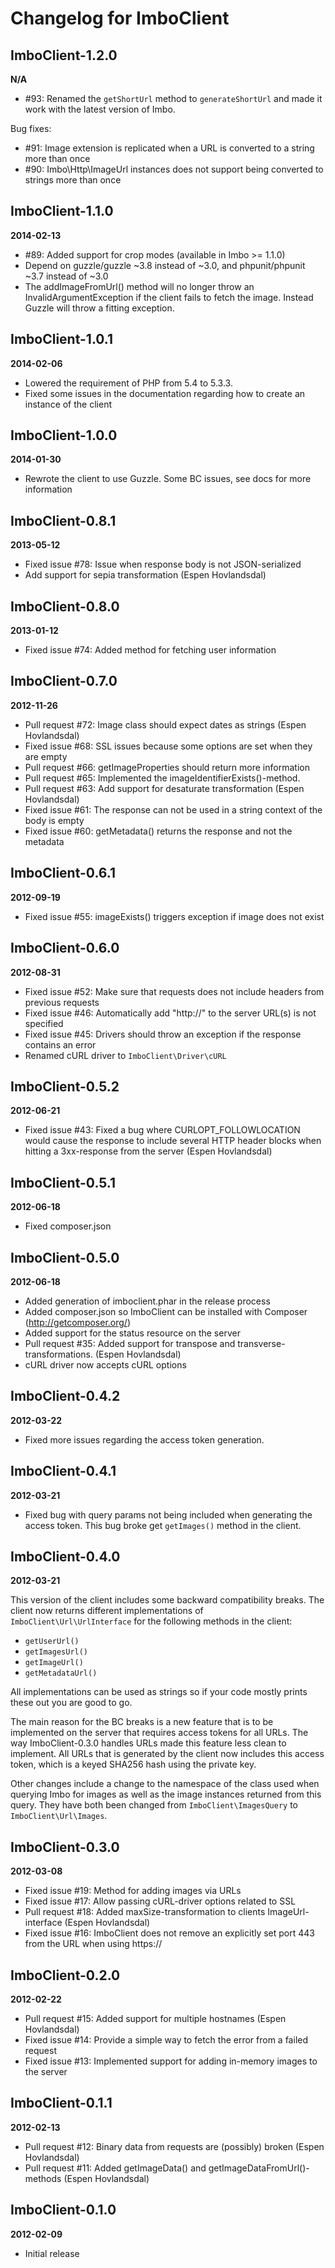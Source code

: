 Changelog for ImboClient
========================

ImboClient-1.2.0
----------------
__N/A__

* #93: Renamed the `getShortUrl` method to `generateShortUrl` and made it work with the latest version of Imbo.

Bug fixes:

* #91: Image extension is replicated when a URL is converted to a string more than once
* #90: Imbo\Http\ImageUrl instances does not support being converted to strings more than once

ImboClient-1.1.0
----------------
__2014-02-13__

* #89: Added support for crop modes (available in Imbo >= 1.1.0)
* Depend on guzzle/guzzle ~3.8 instead of ~3.0, and phpunit/phpunit ~3.7 instead of ~3.0
* The addImageFromUrl() method will no longer throw an InvalidArgumentException if the client fails to fetch the image. Instead Guzzle will throw a fitting exception.

ImboClient-1.0.1
----------------
__2014-02-06__

* Lowered the requirement of PHP from 5.4 to 5.3.3.
* Fixed some issues in the documentation regarding how to create an instance of the client

ImboClient-1.0.0
----------------
__2014-01-30__

* Rewrote the client to use Guzzle. Some BC issues, see docs for more information

ImboClient-0.8.1
----------------
__2013-05-12__

* Fixed issue #78: Issue when response body is not JSON-serialized
* Add support for sepia transformation (Espen Hovlandsdal)

ImboClient-0.8.0
----------------
__2013-01-12__

* Fixed issue #74: Added method for fetching user information

ImboClient-0.7.0
----------------
__2012-11-26__

* Pull request #72: Image class should expect dates as strings (Espen Hovlandsdal)
* Fixed issue #68: SSL issues because some options are set when they are empty
* Pull request #66: getImageProperties should return more information
* Pull request #65: Implemented the imageIdentifierExists()-method.
* Pull request #63: Add support for desaturate transformation (Espen Hovlandsdal)
* Fixed issue #61: The response can not be used in a string context of the body is empty
* Fixed issue #60: getMetadata() returns the response and not the metadata

ImboClient-0.6.1
----------------
__2012-09-19__

* Fixed issue #55: imageExists() triggers exception if image does not exist

ImboClient-0.6.0
----------------
__2012-08-31__

* Fixed issue #52: Make sure that requests does not include headers from previous requests
* Fixed issue #46: Automatically add "http://" to the server URL(s) is not specified
* Fixed issue #45: Drivers should throw an exception if the response contains an error
* Renamed cURL driver to `ImboClient\Driver\cURL`

ImboClient-0.5.2
----------------
__2012-06-21__

* Fixed issue #43: Fixed a bug where CURLOPT\_FOLLOWLOCATION would cause the response to include several HTTP header blocks when hitting a 3xx-response from the server (Espen Hovlandsdal)

ImboClient-0.5.1
----------------
__2012-06-18__

* Fixed composer.json

ImboClient-0.5.0
----------------
__2012-06-18__

* Added generation of imboclient.phar in the release process
* Added composer.json so ImboClient can be installed with Composer (http://getcomposer.org/)
* Added support for the status resource on the server
* Pull request #35: Added support for transpose and transverse-transformations. (Espen Hovlandsdal)
* cURL driver now accepts cURL options

ImboClient-0.4.2
----------------
__2012-03-22__

* Fixed more issues regarding the access token generation.

ImboClient-0.4.1
----------------
__2012-03-21__

* Fixed bug with query params not being included when generating the access token. This bug broke get `getImages()` method in the client.

ImboClient-0.4.0
----------------
__2012-03-21__

This version of the client includes some backward compatibility breaks. The client now returns different implementations of `ImboClient\Url\UrlInterface` for the following methods in the client:

* `getUserUrl()`
* `getImagesUrl()`
* `getImageUrl()`
* `getMetadataUrl()`

All implementations can be used as strings so if your code mostly prints these out you are good to go.

The main reason for the BC breaks is a new feature that is to be implemented on the server that requires access tokens for all URLs. The way ImboClient-0.3.0 handles URLs made this feature less clean to implement. All URLs that is generated by the client now includes this access token, which is a keyed SHA256 hash using the private key.

Other changes include a change to the namespace of the class used when querying Imbo for images as well as the image instances returned from this query. They have both been changed from `ImboClient\ImagesQuery` to `ImboClient\Url\Images`.

ImboClient-0.3.0
----------------
__2012-03-08__

* Fixed issue #19: Method for adding images via URLs
* Fixed issue #17: Allow passing cURL-driver options related to SSL
* Pull request #18: Added maxSize-transformation to clients ImageUrl-interface (Espen Hovlandsdal)
* Fixed issue #16: ImboClient does not remove an explicitly set port 443 from the URL when using https://

ImboClient-0.2.0
----------------
__2012-02-22__

* Pull request #15: Added support for multiple hostnames (Espen Hovlandsdal)
* Fixed issue #14: Provide a simple way to fetch the error from a failed request
* Fixed issue #13: Implemented support for adding in-memory images to the server

ImboClient-0.1.1
----------------
__2012-02-13__

* Pull request #12: Binary data from requests are (possibly) broken (Espen Hovlandsdal)
* Pull request #11: Added getImageData() and getImageDataFromUrl()-methods (Espen Hovlandsdal)

ImboClient-0.1.0
----------------
__2012-02-09__

* Initial release
